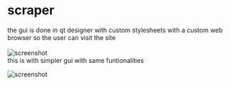 # scraper
the gui is done in qt designer with custom stylesheets with a custom web browser so the user can visit the site <br><br>
![screenshot](https://github.com/srikar0896/scraper-pyqt/blob/master/Screenshot%20(97).png)
<br>this is with simpler gui with same funtionalities<br>

![screenshot](https://github.com/srikar0896/scraper-pyqt/blob/master/Screenshot%20(96).png)
